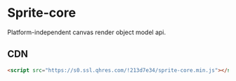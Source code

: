 # Sprite-core

Platform-independent canvas render object model api.

## CDN

```html
<script src="https://s0.ssl.qhres.com/!213d7e34/sprite-core.min.js"></script>
```
